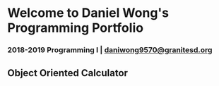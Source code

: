# Welcome to Daniel Wong's Programming Portfolio
### 2018-2019 Programming I | daniwong9570@granitesd.org

## Object Oriented Calculator


![]()
![]()

